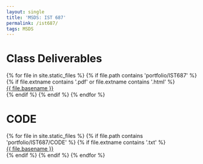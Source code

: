 ```yaml
---
layout: single
title: 'MSDS: IST 687'
permalink: /ist687/
tags: MSDS  
---
```


<div>
<h1> Class Deliverables </h1>
{% for file in site.static_files %}
    {% if file.path contains 'portfolio/IST687' %}
        {% if file.extname contains '.pdf' or file.extname contains '.html' %}
            <div><a href="https://danielcaraway.github.io/{{ file.path }}">{{ file.basename }}</a></div>
        {% endif %}
    {% endif %}
{% endfor %}
</div>


<div>
<h1> CODE </h1>
{% for file in site.static_files %}
    {% if file.path contains 'portfolio/IST687/CODE' %}
        {% if file.extname contains '.txt' %}
            <div><a href="https://danielcaraway.github.io/{{ file.path }}">{{ file.basename }}</a></div>
        {% endif %}
    {% endif %}
{% endfor %}
</div>
